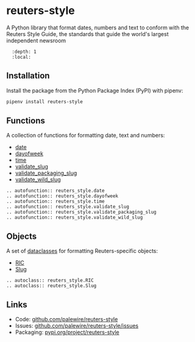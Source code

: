 # reuters-style

A Python library that format dates, numbers and text to conform with the Reuters Style Guide, the standards that guide the world's largest independent newsroom

```{contents} Sections
  :depth: 1
  :local:
```

## Installation

Install the package from the Python Package Index (PyPI) with pipenv:

```bash
pipenv install reuters-style
```

## Functions

A collection of functions for formatting date, text and numbers:

* [date](#reuters_style.date)
* [dayofweek](#reuters_style.dayofweek)
* [time](#reuters_style.time)
* [validate_slug](#reuters_style.validate_slug)
* [validate_packaging_slug](#reuters_style.validate_packaging_slug)
* [validate_wild_slug](#reuters_style.validate_wild_slug)

```{eval-rst}
.. autofunction:: reuters_style.date
.. autofunction:: reuters_style.dayofweek
.. autofunction:: reuters_style.time
.. autofunction:: reuters_style.validate_slug
.. autofunction:: reuters_style.validate_packaging_slug
.. autofunction:: reuters_style.validate_wild_slug
```

## Objects

A set of [dataclasses](https://docs.python.org/3/library/dataclasses.html) for formatting Reuters-specific objects:

* [RIC](#reuters_style.RIC)
* [Slug](#reuters_style.Slug)

```{eval-rst}
.. autoclass:: reuters_style.RIC
.. autoclass:: reuters_style.Slug
```

## Links

- Code: [github.com/palewire/reuters-style](https://github.com/palewire/reuters-style)
- Issues: [github.com/palewire/reuters-style/issues](https://github.com/palewire/reuters-style/issues)
- Packaging: [pypi.org/project/reuters-style](https://pypi.org/project/reuters-style)
